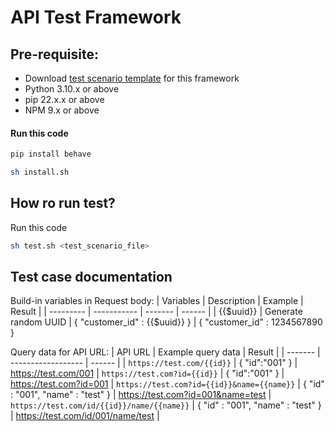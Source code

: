 # API Test Framework

## Pre-requisite:
- Download [test scenario template](https://docs.google.com/spreadsheets/d/1-igF1L6YWrHBjP5fzSt-bScvwn0LT0uP1M_mbLNvauE/edit?usp=sharing) for this framework
- Python 3.10.x or above
- pip 22.x.x or above
- NPM 9.x or above

#### Run this code
```sh
pip install behave

sh install.sh
```

## How ro run test?
Run this code
```sh
sh test.sh <test_scenario_file>
```

## Test case documentation
Build-in variables in Request body:
| Variables | Description | Example | Result |
| --------- | ----------- | ------- | ------ |
| {{$uuid}} | Generate random UUID | { "customer_id" : {{$uuid}} } | { "customer_id" : 1234567890 }

Query data for API URL:
| API URL | Example query data | Result |
| ------- | ------------------ | ------ |
| `https://test.com/{{id}}` | { "id":"001" } | https://test.com/001
| `https://test.com?id={{id}}` | { "id":"001" } | https://test.com?id=001
| `https://test.com?id={{id}}&name={{name}}` | { "id" : "001", "name" : "test" } | https://test.com?id=001&name=test
| `https://test.com/id/{{id}}/name/{{name}}` | { "id" : "001", "name" : "test" } | https://test.com/id/001/name/test |